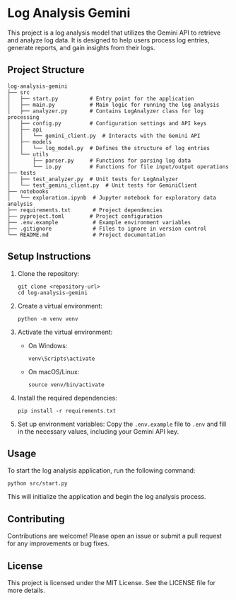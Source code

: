# Log Analysis Gemini

This project is a log analysis model that utilizes the Gemini API to retrieve and analyze log data. It is designed to help users process log entries, generate reports, and gain insights from their logs.

## Project Structure

```
log-analysis-gemini
├── src
│   ├── start.py          # Entry point for the application
│   ├── main.py           # Main logic for running the log analysis
│   ├── analyzer.py       # Contains LogAnalyzer class for log processing
│   ├── config.py         # Configuration settings and API keys
│   ├── api
│   │   └── gemini_client.py  # Interacts with the Gemini API
│   ├── models
│   │   └── log_model.py  # Defines the structure of log entries
│   └── utils
│       ├── parser.py     # Functions for parsing log data
│       └── io.py         # Functions for file input/output operations
├── tests
│   ├── test_analyzer.py  # Unit tests for LogAnalyzer
│   └── test_gemini_client.py  # Unit tests for GeminiClient
├── notebooks
│   └── exploration.ipynb  # Jupyter notebook for exploratory data analysis
├── requirements.txt       # Project dependencies
├── pyproject.toml        # Project configuration
├── .env.example           # Example environment variables
├── .gitignore             # Files to ignore in version control
└── README.md              # Project documentation
```

## Setup Instructions

1. Clone the repository:
   ```
   git clone <repository-url>
   cd log-analysis-gemini
   ```

2. Create a virtual environment:
   ```
   python -m venv venv
   ```

3. Activate the virtual environment:
   - On Windows:
     ```
     venv\Scripts\activate
     ```
   - On macOS/Linux:
     ```
     source venv/bin/activate
     ```

4. Install the required dependencies:
   ```
   pip install -r requirements.txt
   ```

5. Set up environment variables:
   Copy the `.env.example` file to `.env` and fill in the necessary values, including your Gemini API key.

## Usage

To start the log analysis application, run the following command:
```
python src/start.py
```

This will initialize the application and begin the log analysis process.

## Contributing

Contributions are welcome! Please open an issue or submit a pull request for any improvements or bug fixes.

## License

This project is licensed under the MIT License. See the LICENSE file for more details.
